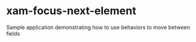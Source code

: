 # xam-focus-next-element
Sample application demonstrating how to use behaviors to move between fields
